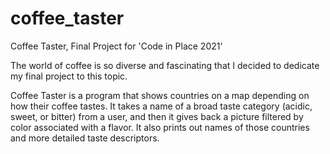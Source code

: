 # coffee_taster
Coffee Taster, Final Project for 'Code in Place 2021'

The world of coffee is so diverse and fascinating that I decided to dedicate my final project to this topic. 

Coffee Taster is a program that shows countries on a map depending on how their coffee tastes. It takes a name of a broad taste category (acidic, sweet, or bitter) from a user, and then it gives back a picture filtered by color associated with a flavor. It also prints out names of those countries and more detailed taste descriptors. 
